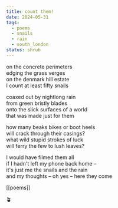 ```yaml
---
title: count them!
date: 2024-05-31
tags:
  - poems
  - snails
  - rain
  - south_london
status: shrub
---
```

on the concrete perimeters  
edging the grass verges  
on the denmark hill estate  
I count at least fifty snails

coaxed out by nightlong rain  
from green bristly blades  
onto the slick surfaces of a world  
that was made just for them

how many beaks bikes or boot heels  
will crack through their casings?  
what wild stupid strokes of luck  
will ferry the few to lush leaves?

I would have filmed them all  
if I hadn't left my phone back home –⁠  
it's just me the snails and the rain  
and my thoughts –⁠ oh yes –⁠ here they come

[[poems]]

🪴